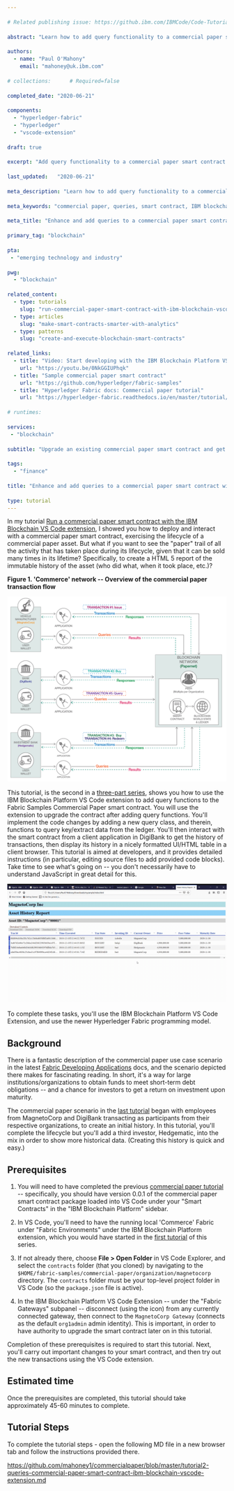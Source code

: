 ```yaml
---

# Related publishing issue: https://github.ibm.com/IBMCode/Code-Tutorials/issues/479

abstract: "Learn how to add query functionality to a commercial paper smart contract with the IBM Blockchain VS Code extension, execute the queries from a client application, and render the transaction history of the commercial paper in a browser-based UI."

authors:
  - name: "Paul O'Mahony"
    email: "mahoney@uk.ibm.com"

# collections:		# Required=false

completed_date:	"2020-06-21"

components:
  - "hyperledger-fabric"
  - "hyperledger"
  - "vscode-extension"
  
draft: true

excerpt: "Add query functionality to a commercial paper smart contract with the IBM Blockchain VS Code extension, and render a full asset history in a browser-based UI application."

last_updated:	"2020-06-21"

meta_description: "Learn how to add query functionality to a commercial paper smart contract with the IBM Blockchain VS Code extension and then execute the queries from a client application, rendering them in Tabulator."

meta_keywords: "commercial paper, queries, smart contract, IBM blockchain, IBM blockchain platform, VS Code extension, Hyperledger Fabric"

meta_title: "Enhance and add queries to a commercial paper smart contract with the IBM Blockchain VS Code extension"

primary_tag: "blockchain"

pta:
 - "emerging technology and industry"

pwg:
  - "blockchain"

related_content:
  - type: tutorials
    slug: "run-commercial-paper-smart-contract-with-ibm-blockchain-vscode-extension"
  - type: articles
    slug: "make-smart-contracts-smarter-with-analytics"
  - type: patterns
    slug: "create-and-execute-blockchain-smart-contracts"

related_links:
  - title: "Video: Start developing with the IBM Blockchain Platform VS Code Extension"
    url: "https://youtu.be/0NkGGIUPhqk"
  - title: "Sample commercial paper smart contract"
    url: "https://github.com/hyperledger/fabric-samples"
  - title: "Hyperledger Fabric docs: Commercial paper tutorial"
    url: "https://hyperledger-fabric.readthedocs.io/en/master/tutorial/commercial_paper.html"

# runtimes:

services:
 - "blockchain"

subtitle: "Upgrade an existing commercial paper smart contract and get the full history of a commercial paper asset in a browser-based UI application"

tags:
  - "finance"

title: "Enhance and add queries to a commercial paper smart contract with the IBM Blockchain VS Code extension"

type: tutorial
---
```


In my tutorial [Run a commercial paper smart contract with the IBM Blockchain VS Code extension](https://developer.ibm.com/tutorials/run-commercial-paper-smart-contract-with-ibm-blockchain-vscode-extension/), I showed you how to deploy and interact with a commercial paper smart contract, exercising the lifecycle of a commercial paper asset. But what if you want to see the "paper" trail of all the activity that has taken place during its lifecycle, given that it can be sold many times in its lifetime? Specifically, to create a HTML 5 report of the immutable history of the asset (who did what, when it took place, etc.)?

**Figure 1. 'Commerce' network -- Overview of the commercial paper transaction flow**

![Transaction flow](images/flow-transactions.png)

This tutorial, is the second in a [three-part series](https://developer.ibm.com/series/blockchain-running-enhancing-commercial-paper-smart-contract/), shows you how to use the IBM Blockchain Platform VS Code extension to add query functions to the Fabric Samples Commercial Paper smart contract. You will use the extension to upgrade the contract after adding query functions. You'll implement the code changes by adding a new query class, and therein, functions to query key/extract data from the ledger. You'll then interact with the smart contract from a client application in DigiBank to get the history of transactions, then display its history in a nicely formatted UI/HTML table in a client browser. This tutorial is aimed at developers, and it provides detailed instructions (in particular, editing source files to add provided code blocks). Take time to see what's going on -- you don't necessarily have to understand JavaScript in great detail for this.

![Asset history and lifecycle from a Blockchain query](images/final-results.gif)

To complete these tasks, you'll use the IBM Blockchain Platform VS Code Extension, and use the newer Hyperledger Fabric programming model.


## Background

There is a fantastic description of the commercial paper use case scenario in the latest [Fabric Developing Applications]( https://hyperledger-fabric.readthedocs.io/en/master/tutorial/commercial_paper.html) docs, and the scenario depicted there makes for fascinating reading. In short, it's a way for large institutions/organizations to obtain funds to meet short-term debt obligations -- and a chance for investors to get a return on investment upon maturity.

The commercial paper scenario in the [last tutorial](https://developer.ibm.com/tutorials/run-commercial-paper-smart-contract-with-ibm-blockchain-vscode-extension/) began with employees from MagnetoCorp and DigiBank transacting as participants from their respective organizations, to create an initial history. In this tutorial, you'll complete the lifecycle but you'll add a third investor, Hedgematic, into the mix in order to show more historical data. (Creating this history is quick and easy.)

## Prerequisites

1. You will need to have completed the previous [commercial paper tutorial](https://developer.ibm.com/tutorials/run-commercial-paper-smart-contract-with-ibm-blockchain-vscode-extension/) -- specifically, you should have version 0.0.1 of the commercial paper smart contract package loaded into VS Code under your "Smart Contracts" in the "IBM Blockchain Platform" sidebar.

2. In VS Code, you'll need to have the running local 'Commerce' Fabric under "Fabric Environments" under the IBM Blockchain Platform extension, which you would have started in the [first tutorial](https://developer.ibm.com/tutorials/run-commercial-paper-smart-contract-with-ibm-blockchain-vscode-extension/) of this series.

3. If not already there, choose **File > Open Folder** in VS Code Explorer, and select the `contracts` folder (that you cloned) by navigating to the `$HOME/fabric-samples/commercial-paper/organization/magnetocorp` directory. The `contracts` folder must be your top-level project folder in VS Code (so the `package.json` file is active).

4. In the IBM Blockchain Platform VS Code Extension -- under the "Fabric Gateways" subpanel -- disconnect (using the icon) from any currently connected gateway, then connect to the `MagnetoCorp Gateway` (connects as the default `org1admin` admin identity). This is important, in order to have authority to upgrade the smart contract later on in this tutorial.

Completion of these prerequisites is required to start this tutorial. Next, you'll carry out important changes to your smart contract, and then try out the new transactions using the VS Code extension.

## Estimated time

Once the prerequisites are completed, this tutorial should take approximately 45-60 minutes to complete.

## Tutorial Steps

To complete the tutorial steps - open the following MD file in a new browser tab and follow the instructions provided there.

https://github.com/mahoney1/commercialpaper/blob/master/tutorial2-queries-commercial-paper-smart-contract-ibm-blockchain-vscode-extension.md
